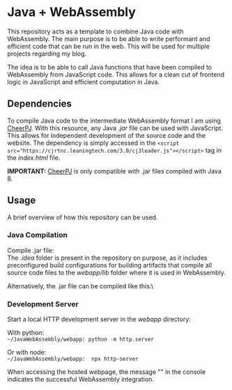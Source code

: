 # Java + WebAssembly
This repository acts as a template to combine Java code with WebAssembly. The main purpose is to be able to write performant and efficient
code that can be run in the web. This will be used for multiple projects regarding my blog.

The idea is to be able to call Java functions that have been compiled to WebAssembly from JavaScript code. This allows for a clean cut
of frontend logic in JavaScript and efficient computation in Java. 

## Dependencies
To compile Java code to the intermediate WebAssembly format I am using [CheerPJ](https://cheerpj.com/).
With this resource, any Java _.jar_ file can be used with JavaScript. This allows for 
independent development of the source code and the website. 
The dependency is 
simply accessed in the `<script src="https://cjrtnc.leaningtech.com/3.0/cj3loader.js"></script>`
tag in the _index.html_ file.

**IMPORTANT:** [CheerPJ](https://cheerpj.com/) is only compatible with .jar files compiled
with Java 8.

## Usage
A brief overview of how this repository can be used.

### Java Compilation
Compile .jar file:\
The _.idea_ folder is present in the repository on purpose, as it includes preconfigured
build configurations for building artifacts that compile all 
source code files to the _webapp/lib_ folder where it is used in WebAssembly.

Alternatively, the .jar file can be compiled like this:\


### Development Server
Start a local HTTP development server in the _webapp_ directory:

With python:\
`~/JavaWebAssembly/webapp: python -m http.server`

Or with node:\
`~/JavaWebAssembly/webapp:  npx http-server`

When accessing the hosted webpage, the message "" in the console indicates the
successful WebAssembly integration.